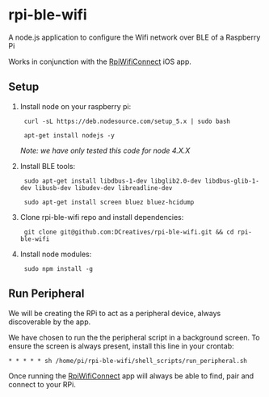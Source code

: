 # rpi-ble-wifi

A node.js application to configure the Wifi network over BLE of a Raspberry Pi

Works in conjunction with the [RpiWifiConnect](https://github.com/DCreatives/RpiWifiConnect) iOS app.


## Setup

1. Install node on your raspberry pi:
    
        curl -sL https://deb.nodesource.com/setup_5.x | sudo bash
    
        apt-get install nodejs -y
    
    *Note: we have only tested this code for node 4.X.X*


2. Install BLE tools:
    
        sudo apt-get install libdbus-1-dev libglib2.0-dev libdbus-glib-1-dev libusb-dev libudev-dev libreadline-dev
    
        sudo apt-get install screen bluez bluez-hcidump


3. Clone rpi-ble-wifi repo and install dependencies:
    
        git clone git@github.com:DCreatives/rpi-ble-wifi.git && cd rpi-ble-wifi


4. Install node modules:

        sudo npm install -g


## Run Peripheral

We will be creating the RPi to act as a peripheral device, always discoverable by the app.

We have chosen to run the the peripheral script in a background screen. To ensure the screen is always present, install
this line in your crontab:
    
    * * * * * sh /home/pi/rpi-ble-wifi/shell_scripts/run_peripheral.sh


Once running the [RpiWifiConnect](https://github.com/DCreatives/RpiWifiConnect) app will always be able to find, pair and connect to your RPi.
    




